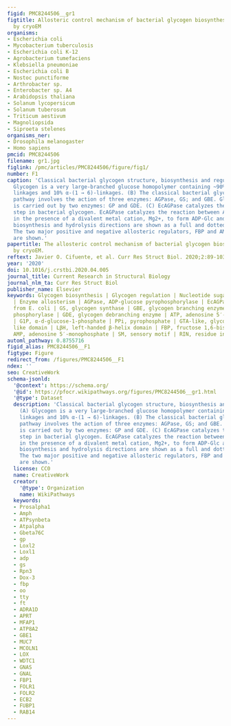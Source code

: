 ```yaml
---
figid: PMC8244506__gr1
figtitle: Allosteric control mechanism of bacterial glycogen biosynthesis disclosed
  by cryoEM
organisms:
- Escherichia coli
- Mycobacterium tuberculosis
- Escherichia coli K-12
- Agrobacterium tumefaciens
- Klebsiella pneumoniae
- Escherichia coli B
- Nostoc punctiforme
- Arthrobacter sp.
- Enterobacter sp. A4
- Arabidopsis thaliana
- Solanum lycopersicum
- Solanum tuberosum
- Triticum aestivum
- Magnoliopsida
- Siproeta stelenes
organisms_ner:
- Drosophila melanogaster
- Homo sapiens
pmcid: PMC8244506
filename: gr1.jpg
figlink: /pmc/articles/PMC8244506/figure/fig1/
number: F1
caption: 'Classical bacterial glycogen structure, biosynthesis and regulation. (A)
  Glycogen is a very large-branched glucose homopolymer containing ~90% α-(1 → 4)-glucosidic
  linkages and 10% α-(1 → 6)-linkages. (B) The classical bacterial glycogen biosynthetic
  pathway involves the action of three enzymes: AGPase, GS; and GBE. Glycogen degradation
  is carried out by two enzymes: GP and GDE. (C) EcAGPase catalyzes the main regulatory
  step in bacterial glycogen. EcAGPase catalyzes the reaction between ATP and G1P
  in the presence of a divalent metal cation, Mg2+, to form ADP-Glc and PPi. ADP-Glc
  biosynthesis and hydrolysis directions are shown as a full and dotted lines, respectively.
  The two major positive and negative allosteric regulators, FBP and AMP, respectively,
  are shown.'
papertitle: The allosteric control mechanism of bacterial glycogen biosynthesis disclosed
  by cryoEM.
reftext: Javier O. Cifuente, et al. Curr Res Struct Biol. 2020;2:89-103.
year: '2020'
doi: 10.1016/j.crstbi.2020.04.005
journal_title: Current Research in Structural Biology
journal_nlm_ta: Curr Res Struct Biol
publisher_name: Elsevier
keywords: Glycogen biosynthesis | Glycogen regulation | Nucleotide sugar biosynthesis
  | Enzyme allosterism | AGPase, ADP-glucose pyrophosphorylase | EcAGPase, AGPase
  from E. coli | GS, glycogen synthase | GBE, glycogen branching enzyme | GP, glycogen
  phosphorylase | GDE, glycogen debranching enzyme | ATP, adenosine 5′-triphosphate
  | G1P, α-d-glucose-1-phosphate | PPi, pyrophosphate | GTA-like, glycosyltransferase-A
  like domain | LβH, left-handed β-helix domain | FBP, fructose 1,6-bisphosphate |
  AMP, adenosine 5′-monophosphate | SM, sensory motif | RIN, residue interaction network
automl_pathway: 0.8755716
figid_alias: PMC8244506__F1
figtype: Figure
redirect_from: /figures/PMC8244506__F1
ndex: ''
seo: CreativeWork
schema-jsonld:
  '@context': https://schema.org/
  '@id': https://pfocr.wikipathways.org/figures/PMC8244506__gr1.html
  '@type': Dataset
  description: 'Classical bacterial glycogen structure, biosynthesis and regulation.
    (A) Glycogen is a very large-branched glucose homopolymer containing ~90% α-(1 → 4)-glucosidic
    linkages and 10% α-(1 → 6)-linkages. (B) The classical bacterial glycogen biosynthetic
    pathway involves the action of three enzymes: AGPase, GS; and GBE. Glycogen degradation
    is carried out by two enzymes: GP and GDE. (C) EcAGPase catalyzes the main regulatory
    step in bacterial glycogen. EcAGPase catalyzes the reaction between ATP and G1P
    in the presence of a divalent metal cation, Mg2+, to form ADP-Glc and PPi. ADP-Glc
    biosynthesis and hydrolysis directions are shown as a full and dotted lines, respectively.
    The two major positive and negative allosteric regulators, FBP and AMP, respectively,
    are shown.'
  license: CC0
  name: CreativeWork
  creator:
    '@type': Organization
    name: WikiPathways
  keywords:
  - Prosalpha1
  - Amph
  - ATPsynbeta
  - Atpalpha
  - Gbeta76C
  - gp
  - Loxl2
  - Loxl1
  - adp
  - gs
  - Rpn3
  - Dox-3
  - fbp
  - oo
  - tty
  - ft
  - ADRA1D
  - APRT
  - MFAP1
  - ATP8A2
  - GBE1
  - MUC7
  - MCOLN1
  - LOX
  - WDTC1
  - GNAS
  - GNAL
  - FBP1
  - FOLR1
  - FOLR2
  - ECB2
  - FUBP1
  - RAB14
---
```

